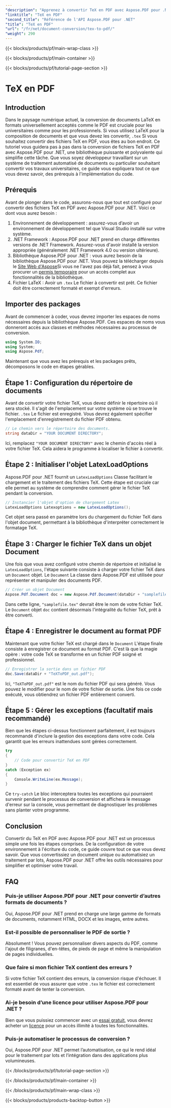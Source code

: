 ```yaml
---
"description": "Apprenez à convertir TeX en PDF avec Aspose.PDF pour .NET grâce à ce guide détaillé, étape par étape. Idéal pour les développeurs et les professionnels du document."
"linktitle": "TeX en PDF"
"second_title": "Référence de l'API Aspose.PDF pour .NET"
"title": "TeX en PDF"
"url": "/fr/net/document-conversion/tex-to-pdf/"
"weight": 290
---
```


{{< blocks/products/pf/main-wrap-class >}}

{{< blocks/products/pf/main-container >}}

{{< blocks/products/pf/tutorial-page-section >}}

# TeX en PDF

## Introduction

Dans le paysage numérique actuel, la conversion de documents LaTeX en formats universellement acceptés comme le PDF est cruciale pour les universitaires comme pour les professionnels. Si vous utilisez LaTeX pour la composition de documents et que vous devez les convertir, `.tex` Si vous souhaitez convertir des fichiers TeX en PDF, vous êtes au bon endroit. Ce tutoriel vous guidera pas à pas dans la conversion de fichiers TeX en PDF avec Aspose.PDF pour .NET, une bibliothèque puissante et polyvalente qui simplifie cette tâche. Que vous soyez développeur travaillant sur un système de traitement automatisé de documents ou particulier souhaitant convertir vos travaux universitaires, ce guide vous expliquera tout ce que vous devez savoir, des prérequis à l'implémentation du code.

## Prérequis

Avant de plonger dans le code, assurons-nous que tout est configuré pour convertir des fichiers TeX en PDF avec Aspose.PDF pour .NET. Voici ce dont vous aurez besoin :

1. Environnement de développement : assurez-vous d’avoir un environnement de développement tel que Visual Studio installé sur votre système.
2. .NET Framework : Aspose.PDF pour .NET prend en charge différentes versions de .NET Framework. Assurez-vous d'avoir installé la version appropriée (généralement .NET Framework 4.0 ou version ultérieure).
3. Bibliothèque Aspose.PDF pour .NET : vous aurez besoin de la bibliothèque Aspose.PDF pour .NET. Vous pouvez la télécharger depuis le [Site Web d'Aspose](https://releases.aspose.com/pdf/net/)Si vous ne l'avez pas déjà fait, pensez à vous procurer un [permis temporaire](https://purchase.aspose.com/temporary-license/) pour un accès complet aux fonctionnalités de la bibliothèque.
4. Fichier LaTeX : Avoir un `.tex` Le fichier à convertir est prêt. Ce fichier doit être correctement formaté et exempt d'erreurs.

## Importer des packages

Avant de commencer à coder, vous devrez importer les espaces de noms nécessaires depuis la bibliothèque Aspose.PDF. Ces espaces de noms vous donneront accès aux classes et méthodes nécessaires au processus de conversion.

```csharp
using System.IO;
using System;
using Aspose.Pdf;
```

Maintenant que vous avez les prérequis et les packages prêts, décomposons le code en étapes gérables.

## Étape 1 : Configuration du répertoire de documents

Avant de convertir votre fichier TeX, vous devez définir le répertoire où il sera stocké. Il s'agit de l'emplacement sur votre système où se trouve le fichier. `.tex` Le fichier est enregistré. Vous devrez également spécifier l'emplacement d'enregistrement du fichier PDF obtenu.

```csharp
// Le chemin vers le répertoire des documents.
string dataDir = "YOUR DOCUMENT DIRECTORY";
```

Ici, remplacez `"YOUR DOCUMENT DIRECTORY"` avec le chemin d'accès réel à votre fichier TeX. Cela aidera le programme à localiser le fichier à convertir.

## Étape 2 : Initialiser l'objet LatexLoadOptions

Aspose.PDF pour .NET fournit un `LatexLoadOptions` Classe facilitant le chargement et le traitement des fichiers TeX. Cette étape est cruciale car elle permet au système de comprendre comment gérer le fichier TeX pendant la conversion.

```csharp
// Instancier l'objet d'option de chargement Latex
LatexLoadOptions Latexoptions = new LatexLoadOptions();
```

Cet objet sera passé en paramètre lors du chargement du fichier TeX dans l'objet document, permettant à la bibliothèque d'interpréter correctement le formatage TeX.

## Étape 3 : Charger le fichier TeX dans un objet Document

Une fois que vous avez configuré votre chemin de répertoire et initialisé le `LatexLoadOptions`, l'étape suivante consiste à charger votre fichier TeX dans un `Document` objet. Le `Document` La classe dans Aspose.PDF est utilisée pour représenter et manipuler des documents PDF. 

```csharp
// Créer un objet Document
Aspose.Pdf.Document doc = new Aspose.Pdf.Document(dataDir + "samplefile.tex", Latexoptions);
```

Dans cette ligne, `"samplefile.tex"` devrait être le nom de votre fichier TeX. Le `Document` objet `doc` contient désormais l'intégralité du fichier TeX, prêt à être converti.

## Étape 4 : Enregistrer le document au format PDF

Maintenant que votre fichier TeX est chargé dans le `Document` L'étape finale consiste à enregistrer ce document au format PDF. C'est là que la magie opère : votre code TeX se transforme en un fichier PDF soigné et professionnel.

```csharp
// Enregistrer la sortie dans un fichier PDF
doc.Save(dataDir + "TeXToPDF_out.pdf");
```

Ici, `"TeXToPDF_out.pdf"` est le nom du fichier PDF qui sera généré. Vous pouvez le modifier pour le nom de votre fichier de sortie. Une fois ce code exécuté, vous obtiendrez un fichier PDF entièrement converti.

## Étape 5 : Gérer les exceptions (facultatif mais recommandé)

Bien que les étapes ci-dessus fonctionnent parfaitement, il est toujours recommandé d'inclure la gestion des exceptions dans votre code. Cela garantit que les erreurs inattendues sont gérées correctement.

```csharp
try
{
    // Code pour convertir TeX en PDF
}
catch (Exception ex)
{
    Console.WriteLine(ex.Message);
}
```

Ce `try-catch` Le bloc interceptera toutes les exceptions qui pourraient survenir pendant le processus de conversion et affichera le message d'erreur sur la console, vous permettant de diagnostiquer les problèmes sans planter votre programme.

## Conclusion

Convertir du TeX en PDF avec Aspose.PDF pour .NET est un processus simple une fois les étapes comprises. De la configuration de votre environnement à l'écriture du code, ce guide couvre tout ce que vous devez savoir. Que vous convertissiez un document unique ou automatisiez un traitement par lots, Aspose.PDF pour .NET offre les outils nécessaires pour simplifier et optimiser votre travail.

## FAQ

### Puis-je utiliser Aspose.PDF pour .NET pour convertir d’autres formats de documents ?
Oui, Aspose.PDF pour .NET prend en charge une large gamme de formats de documents, notamment HTML, DOCX et les images, entre autres.

### Est-il possible de personnaliser le PDF de sortie ?
Absolument ! Vous pouvez personnaliser divers aspects du PDF, comme l'ajout de filigranes, d'en-têtes, de pieds de page et même la manipulation de pages individuelles.

### Que faire si mon fichier TeX contient des erreurs ?
Si votre fichier TeX contient des erreurs, la conversion risque d'échouer. Il est essentiel de vous assurer que votre `.tex` le fichier est correctement formaté avant de tenter la conversion.

### Ai-je besoin d’une licence pour utiliser Aspose.PDF pour .NET ?
Bien que vous puissiez commencer avec un [essai gratuit](https://releases.aspose.com/), vous devrez acheter un [licence](https://purchase.aspose.com/buy) pour un accès illimité à toutes les fonctionnalités.

### Puis-je automatiser le processus de conversion ?
Oui, Aspose.PDF pour .NET permet l’automatisation, ce qui le rend idéal pour le traitement par lots et l’intégration dans des applications plus volumineuses.

{{< /blocks/products/pf/tutorial-page-section >}}

{{< /blocks/products/pf/main-container >}}

{{< /blocks/products/pf/main-wrap-class >}}

{{< blocks/products/products-backtop-button >}}